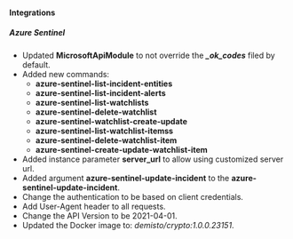 
#### Integrations
##### Azure Sentinel
- Updated **MicrosoftApiModule** to not override the ***_ok_codes*** filed by default.
- Added new commands:
    - **azure-sentinel-list-incident-entities**
    - **azure-sentinel-list-incident-alerts**
    - **azure-sentinel-list-watchlists**
    - **azure-sentinel-delete-watchlist**
    - **azure-sentinel-watchlist-create-update**
    - **azure-sentinel-list-watchlist-itemss**
    - **azure-sentinel-delete-watchlist-item**
    - **azure-sentinel-create-update-watchlist-item**
- Added instance parameter **server_url** to allow using customized server url. 
- Added argument **azure-sentinel-update-incident** to the **azure-sentinel-update-incident**.
- Change the authentication to be based on client credentials.
- Add User-Agent header to all requests.
- Change the API Version to be 2021-04-01.
- Updated the Docker image to: *demisto/crypto:1.0.0.23151*.
